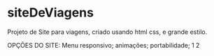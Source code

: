 # siteDeViagens
Projeto de Site para viagens, criado usando html css, e grande estilo.

OPÇÕES DO SITE:
  Menu responsivo;
  animações;
  portabilidade;
1
2
